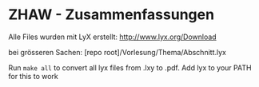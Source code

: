 ZHAW - Zusammenfassungen
=========

Alle Files wurden mit LyX erstellt: http://www.lyx.org/Download

bei grösseren Sachen:
[repo root]/Vorlesung/Thema/Abschnitt.lyx


Run `make all` to convert all lyx files from .lxy to .pdf. Add lyx to your PATH for this to work